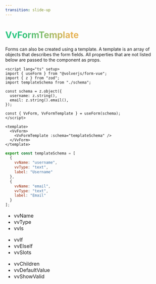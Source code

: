 ```yaml
---
transition: slide-up
---
```


# VvFormTemplate

Forms can also be created using a template. A template is an array of objects that describes the form fields. All properties that are not listed below are passed to the component as props.

<div grid="~ cols-2 gap-4">

```vue
<script lang="ts" setup>
import { useForm } from "@volverjs/form-vue";
import { z } from "zod";
import templateSchema from "./schema";

const schema = z.object({
  username: z.string(),
  email: z.string().email(),
});

const { VvForm, VvFormTemplate } = useForm(schema);
</script>

<template>
  <VvForm>
    <VvFormTemplate :schema="templateSchema" />
  </VvForm>
</template>
```

<div>

```js
export const templateSchema = [
  {
    vvName: "username",
    vvType: "text",
    label: "Username"
  },
  {
    vvName: "email",
    vvType: "text",
    label: "Email"
  }
];
```

<div grid="~ cols-3" class="pa-2" style="font-size: 1rem;">
  <div>
    <ul>
      <li>vvName</li>
      <li>vvType</li>
      <li>vvIs</li>
    </ul>
  </div>
  <div>
    <ul>
      <li>vvIf</li>
      <li>vvElseIf</li>
      <li>vvSlots</li>
    </ul>
  </div>
  <div>
    <ul>
      <li>vvChildren</li>
      <li>vvDefaultValue</li>
      <li>vvShowValid</li>
    </ul>
  </div>
</div>

</div>

</div>

<style>
h1 {
  background-color: #2B90B6;
  background-image: linear-gradient(75deg, #27c57e 10%, #e6b457 40%);
  background-size: 100%;
  -webkit-background-clip: text;
  -moz-background-clip: text;
  -webkit-text-fill-color: transparent;
  -moz-text-fill-color: transparent;
}
</style>

<!--
insert comment here!
-->
